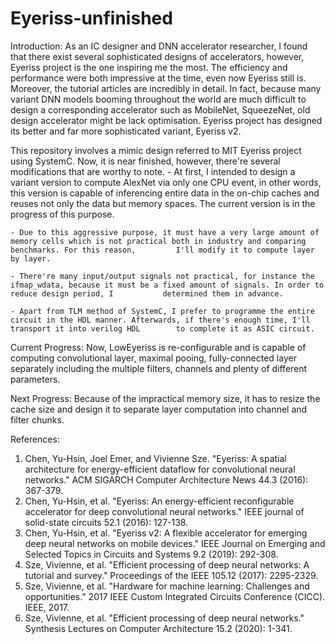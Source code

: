 # Eyeriss-unfinished

Introduction:
As an IC designer and DNN accelerator researcher, I found that there exist several sophisticated designs of accelerators, however, Eyeriss project is the one inspiring me the most.
The efficiency and performance were both impressive at the time, even now Eyeriss still is. Moreover, the tutorial articles are incredibly in detail.
In fact, because many variant DNN models booming throughout the world are much difficult to design a corresponding accelerator such as MobileNet, SqueezeNet, old design accelerator might be lack optimisation. Eyeriss project has designed its better and far more sophisticated variant, Eyeriss v2.

This repository involves a mimic design referred to MIT Eyeriss project using SystemC. Now, it is near finished, however, there're several modifications that are worthy to note. 
	- At first, I intended to design a variant version to compute AlexNet via only one CPU event, in other words, this version is capable of inferencing entire data in the 	  on-chip caches and reuses not only the data but memory spaces. The current version is in the progress of this purpose.

	- Due to this aggressive purpose, it must have a very large amount of memory cells which is not practical both in industry and comparing benchmarks. For this reason, 	  	  I'll modify it to compute layer by layer.
	
	- There're many input/output signals not practical, for instance the ifmap_wdata, because it must be a fixed amount of signals. In order to reduce design period, I 		  determined them in advance.

	- Apart from TLM method of SystemC, I prefer to programme the entire circuit in the HDL manner. Afterwards, if there's enough time, I'll transport it into verilog HDL 	  	  to complete it as ASIC circuit. 



Current Progress:
Now, LowEyeriss is re-configurable and is capable of computing convolutional layer, maximal pooing, fully-connected layer separately including the multiple filters, channels and plenty of different parameters.


Next Progress:
Because of the impractical memory size, it has to resize the cache size and design it to separate layer computation into channel and filter chunks.



References:
1.  Chen, Yu-Hsin, Joel Emer, and Vivienne Sze. "Eyeriss: A spatial architecture for energy-efficient dataflow for convolutional neural networks." ACM SIGARCH Computer Architecture News 44.3 (2016): 367-379.
2.  Chen, Yu-Hsin, et al. "Eyeriss: An energy-efficient reconfigurable accelerator for deep convolutional neural networks." IEEE journal of solid-state circuits 52.1 (2016): 127-138.
3.  Chen, Yu-Hsin, et al. "Eyeriss v2: A flexible accelerator for emerging deep neural networks on mobile devices." IEEE Journal on Emerging and Selected Topics in Circuits and Systems 9.2 (2019): 292-308.
4.  Sze, Vivienne, et al. "Efficient processing of deep neural networks: A tutorial and survey." Proceedings of the IEEE 105.12 (2017): 2295-2329.
5.  Sze, Vivienne, et al. "Hardware for machine learning: Challenges and opportunities." 2017 IEEE Custom Integrated Circuits Conference (CICC). IEEE, 2017.
6.  Sze, Vivienne, et al. "Efficient processing of deep neural networks." Synthesis Lectures on Computer Architecture 15.2 (2020): 1-341.

